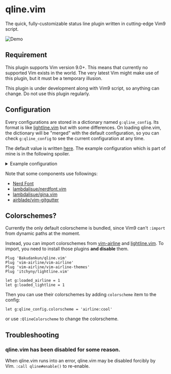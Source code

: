 # qline.vim

The quick, fully-customizable status line plugin written in cutting-edge Vim9
script.

![Demo](https://user-images.githubusercontent.com/4504807/96721994-db25e900-13e7-11eb-9628-0e774392227e.gif)


## Requirement

This plugin supports Vim version 9.0+. This means that currently no supported
Vim exists in the world. The very latest Vim might make use of this plugin, but
it must be a temporary illusion.

This plugin is under development along with Vim9 script, so anything can change.
Do not use this plugin regularly.


## Configuration

Every configurations are stored in a dictionary named `g:qline_config`. Its
format is like [lightline.vim](https://github.com/itchyny/lightline.vim) but
with some differences. On loading qline.vim, the dictionary will be "merged"
with the default configuration, so you can check `g:qline_config` to see the
current configuration at any time.

The default value is written [here](import/qline/config/default.vim). The
example configuration which is part of mine is in the following spoiler.

<details>
<summary>Example configuration</summary>

```vim
" Define highlight for Git-related components.
highlight Git guibg=#F34F29 guifg=#FFFFFF ctermbg=202 ctermfg=231

" Define a :def function to use Vim9 syntax and compiled lambdas in a legacy
" Vim script.
def s:qline_config()
  g:qline_config = {
# Use the powerline glyphs for separators.
    separator:    {left: "\ue0b0", right: "\ue0b2", margin: ' '},
    subseparator: {left: "\ue0b1", right: "\ue0b3", margin: ' '},
# Specify components in the each sides for active/inactive windows.
# Each modes can also have specific settings.
    active: {
      left: [
        ['mode', 'paste'],
        ['gina_branch', 'gina_traffic', 'gina_status', 'filename', 'gitgutter'],
        ['bufstate']
      ],
      right: [
        ['filetype'],
        ['fileinfo'],
        ['%c%-1V', 'searchcount']
      ]
    },
    inactive: {
      left: [['filename', 'gitgutter'], ['bufstate']],
      right: [['filetype'], ['fileinfo']],
      separator: {left: '', right: '', margin: ' '},
      subseparator: {left: '|', right: '|', margin: ' '},
    },
    insert: {
      separator:    {left: "\ue0c0", right: "\ue0c2", margin: ' '},
      subseparator: {left: "\ue0c1", right: "\ue0c3", margin: ' '},
    },
    replace: {
      separator:    {left: "\ue0c0", right: "\ue0c2", margin: ' '},
      subseparator: {left: "\ue0c1", right: "\ue0c3", margin: ' '},
    },
# Define components. You can overwrite or append to the default definitions.
# If its content is a Funcref, it is evaluated before parsing the statusline.
# If visible_condition results in Falsy, or the content results in empty string,
# the component is collapsed.
# Funcrefs are evaluated in the context of the window of the drawing status line.
# Note that in Vim9, functions cannot use non-autoload functions that are later
# defined. Use `eval()` to work around.
    component: {
      fileinfo: {
        content: {->
          (&fenc ?? &enc) .. ' ' ..
          nerdfont#fileformat#find() ..
          (&bomb ? "\U1f4a3" : '')
        },
        visible_condition: {-> !&buftype}
      },
      bufstate: {
        content: {->
          (&readonly ? "\uf023" : '') ..
          (&modifiable ? '' : "\uf05e") ..
          (&modified ? "\uf040" : '')
        },
      },
      filetype: {
        content: {-> nerdfont#find()},
      },
      gina_branch: {
        content: {-> "\ue0a0" .. gina#component#repo#branch()},
        visible_condition: function('gina#component#repo#branch'),
        highlight: 'Git',
      },
      gina_traffic: {
        content: function('gina#component#traffic#preset', ['fancy']),
        highlight: 'Git',
      },
      gina_status: {
        content: function('gina#component#status#preset', ['fancy']),
        highlight: 'Git',
      },
      gitgutter: {
        content: {->
          eval('GitGutterGetHunkSummary()')->copy()
            ->map({idx, val -> !val ? '' : ['+', '~', '-'][idx] .. val})
            ->filter({_, val -> !!val})
            ->join()
        },
        visible_condition: {-> eval('GitGutterGetHunks()')},
      },
    },
  }
enddef



" Ah, don't forget to call the function.
call s:qline_config()
```

</details>

Note that some components use followings:

* [Nerd Font](https://www.nerdfonts.com/)
* [lambdalisue/nerdfont.vim](https://github.com/lambdalisue/nerdfont.vim)
* [lambdalisue/gina.vim](https://github.com/lambdalisue/gina.vim)
* [airblade/vim-gitgutter](https://github.com/airblade/vim-gitgutter)


## Colorschemes?

Currently the only default colorscheme is bundled, since Vim9 can't `:import`
from dynamic paths at the moment.

Instead, you can import colorschemes from
[vim-airline](https://github.com/vim-airline/vim-airline)
and [lightline.vim](https://github.com/itchyny/lightline.vim).
To import, you need to install those plugins **and disable** them.

```vim
Plug 'Bakudankun/qline.vim'
Plug 'vim-airline/vim-airline'
Plug 'vim-airline/vim-airline-themes'
Plug 'itchyny/lightline.vim'

let g:loaded_airline = 1
let g:loaded_lightline = 1
```

Then you can use their colorschemes by adding `colorscheme` item to the config:

```vim
let g:qline_config.colorscheme = 'airline:cool'
```

or use `:QlineColorscheme` to change the colorscheme.


## Troubleshooting

### qline.vim has been disabled for some reason.

When qline.vim runs into an error, qline.vim may be disabled forcibly by Vim.
`:call qline#enable()` to re-enable.

